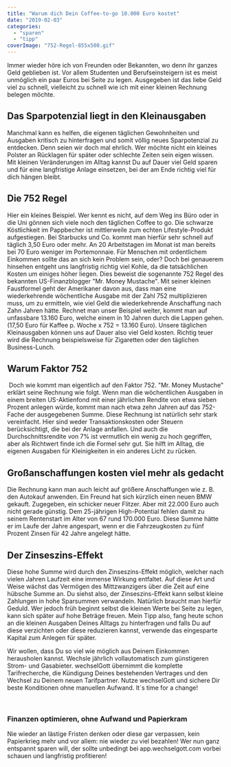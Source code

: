 ```yaml
---
title: "Warum dich Dein Coffee-to-go 10.000 Euro kostet"
date: "2019-02-03"
categories: 
  - "sparen"
  - "tipp"
coverImage: "752-Regel-855x500.gif"
---
```



Immer wieder höre ich von Freunden oder Bekannten, wo denn ihr ganzes Geld geblieben ist. Vor allem Studenten und Berufseinsteigern ist es meist unmöglich ein paar Euros bei Seite zu legen. Ausgegeben ist das liebe Geld viel zu schnell, vielleicht zu schnell wie ich mit einer kleinen Rechnung belegen möchte.

## Das Sparpotenzial liegt in den Kleinausgaben

Manchmal kann es helfen, die eigenen täglichen Gewohnheiten und Ausgaben kritisch zu hinterfragen und somit völlig neues Sparpotenzial zu entdecken. Denn seien wir doch mal ehrlich. Wer möchte nicht ein kleines Polster an Rücklagen für später oder schlechte Zeiten sein eigen wissen. Mit kleinen Veränderungen im Alltag kannst Du auf Dauer viel Geld sparen und für eine langfristige Anlage einsetzen, bei der am Ende richtig viel für dich hängen bleibt.

## Die 752 Regel

Hier ein kleines Beispiel. Wer kennt es nicht, auf dem Weg ins Büro oder in die Uni gönnen sich viele noch den täglichen Coffee to go. Die schwarze Köstlichkeit im Pappbecher ist mittlerweile zum echten Lifestyle-Produkt aufgestiegen. Bei Starbucks und Co. kommt man hierfür sehr schnell auf täglich 3,50 Euro oder mehr. An 20 Arbeitstagen im Monat ist man bereits bei 70 Euro weniger im Portemonnaie. Für Menschen mit ordentlichem Einkommen sollte das an sich kein Problem sein, oder? Doch bei genauerem hinsehen entgeht uns langfristig richtig viel Kohle, da die tatsächlichen Kosten um einiges höher liegen. Dies beweist die sogenannte 752 Regel des bekannten US-Finanzblogger "Mr. Money Mustache". Mit seiner kleinen Faustformel geht der Amerikaner davon aus, dass man eine wiederkehrende wöchentliche Ausgabe mit der Zahl 752 multiplizieren muss, um zu ermitteln, wie viel Geld die wiederkehrende Anschaffung nach Zahn Jahren hätte. Rechnet man unser Beispiel weiter, kommt man auf unfassbare 13.160 Euro, welche einem in 10 Jahren durch die Lappen gehen. (17,50 Euro für Kaffee p. Woche x 752 = 13.160 Euro). Unsere täglichen Kleinausgaben können uns auf Dauer also viel Geld kosten. Richtig teuer wird die Rechnung beispielsweise für Zigaretten oder den täglichen Business-Lunch.

## Warum Faktor 752

 Doch wie kommt man eigentlich auf den Faktor 752. "Mr. Money Mustache" erklärt seine Rechnung wie folgt. Wenn man die wöchentlichen Ausgaben in einem breiten US-Aktienfond mit einer jährlichen Rendite von etwa sieben Prozent anlegen würde, kommt man nach etwa zehn Jahren auf das 752-Fache der ausgegebenen Summe. Diese Rechnung ist natürlich sehr stark vereinfacht. Hier sind weder Transaktionskosten oder Steuern berücksichtigt, die bei der Anlage anfallen. Und auch die Durchschnittsrendite von 7% ist vermutlich ein wenig zu hoch gegriffen, aber als Richtwert finde ich die Formel sehr gut. Sie hilft im Alltag, die eigenen Ausgaben für Kleinigkeiten in ein anderes Licht zu rücken.

## Großanschaffungen kosten viel mehr als gedacht

Die Rechnung kann man auch leicht auf größere Anschaffungen wie z. B. den Autokauf anwenden. Ein Freund hat sich kürzlich einen neuen BMW gekauft. Zugegeben, ein schicker neuer Flitzer. Aber mit 22.000 Euro auch nicht gerade günstig. Dem 25-jährigen High-Potential fehlen damit zu seinem Rentenstart im Alter von 67 rund 170.000 Euro. Diese Summe hätte er im Laufe der Jahre angespart, wenn er die Fahrzeugkosten zu fünf Prozent Zinsen für 42 Jahre angelegt hätte.

## Der Zinseszins-Effekt

Diese hohe Summe wird durch den Zinseszins-Effekt möglich, welcher nach vielen Jahren Laufzeit eine immense Wirkung entfaltet. Auf diese Art und Weise wächst das Vermögen des Mittzwanzigers über die Zeit auf eine hübsche Summe an. Du siehst also, der Zinseszins-Effekt kann selbst kleine Zahlungen in hohe Sparsummen verwandeln. Natürlich braucht man hierfür Geduld. Wer jedoch früh beginnt selbst die kleinen Werte bei Seite zu legen, kann sich später auf hohe Beträge freuen. Mein Tipp also, fang heute schon an die kleinen Ausgaben Deines Alltags zu hinterfragen und falls Du auf diese verzichten oder diese reduzieren kannst, verwende das eingesparte Kapital zum Anlegen für später.


Wir wollen, dass Du so viel wie möglich aus Deinem Einkommen herausholen kannst. Wechsle jährlich vollautomatisch zum günstigeren Strom- und Gasabieter. wechselGott übernimmt die komplette Tarifrecherche, die Kündigung Deines bestehenden Vertrages und den Wechsel zu Deinem neuen Tarifpartner. Nutze wechselGott und sichere Dir beste Konditionen ohne manuellen Aufwand. It´s time for a change!


<br>

### Finanzen optimieren, ohne Aufwand und Papierkram

Nie wieder an lästige Fristen denken oder diese gar verpassen, kein Papierkrieg mehr und vor allem: nie wieder zu viel
bezahlen! Wer nun ganz entspannt sparen will, der sollte unbedingt bei app.wechselgott.com vorbei schauen und
langfristig profitieren!